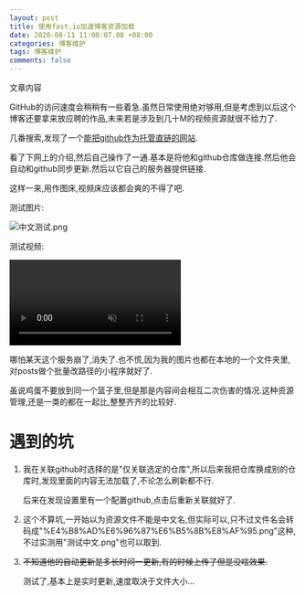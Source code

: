```yaml
---
layout: post
title: 使用fast.io加速博客资源加载
date: 2020-08-11 11:00:07.00 +08:00
categories: 博客维护
tags: 博客维护
comments: false
---
```


文章内容

GitHub的访问速度会稍稍有一些着急.虽然日常使用绝对够用,但是考虑到以后这个博客还要拿来放应聘的作品,未来若是涉及到几十M的视频资源就很不给力了.

几番搜索,发现了一个[能把github作为托管直链的网站](https://fast.io).

看了下网上的介绍,然后自己操作了一通.基本是将他和github仓库做连接.然后他会自动和github同步更新.然后以它自己的服务器提供链接.

这样一来,用作图床,视频床应该都会爽的不得了吧.

测试图片:

![中文测试.png](https://a690089735.imfast.io/中文测试.png)

测试视频:

<video src="https://a690089735.imfast.io/中文测试.mp4"  muted  autoplay="autoplay"  loop="loop"></video>

哪怕某天这个服务崩了,消失了.也不慌,因为我的图片也都在本地的一个文件夹里,对posts做个批量改路径的小程序就好了.

虽说鸡蛋不要放到同一个篮子里,但是那是内容间会相互二次伤害的情况.这种资源管理,还是一类的都在一起比,整整齐齐的比较好.

# 遇到的坑

1. 我在关联github时选择的是"仅关联选定的仓库",所以后来我把仓库换成别的仓库时,发现里面的内容无法加载了,不论怎么刷新都不行.

   后来在发现设置里有一个配置github,点击后重新关联就好了.

2. 这个不算坑,一开始以为资源文件不能是中文名,但实际可以,只不过文件名会转码成"%E4%B8%AD%E6%96%87%E6%B5%8B%E8%AF%95.png"这种,不过实测用"测试中文.png"也可以取到.

3. <s>不知道他的自动更新是多长时间一更新,有的时候上传了但是没啥效果.</s>

   测试了,基本上是实时更新,速度取决于文件大小...